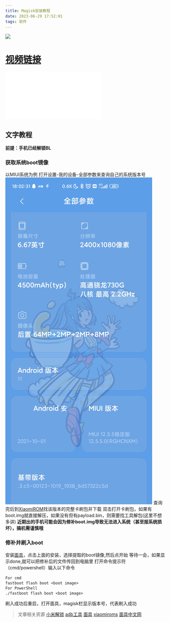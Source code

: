 ```yaml
---
title: Magisk安装教程
date: 2023-06-29 17:52:01
tags: 软件
---
```

![](/image/magisk/top.webp)
# [视频链接](https://www.bilibili.com/video/BV13B4y1x7rh)
<iframe src="//player.bilibili.com/player.html?aid=600285833&bvid=BV13B4y1x7rh&cid=756404306&page=1" scrolling="no" border="0" frameborder="no" framespacing="0" allowfullscreen="true"> </iframe>

## 文字教程
**前提：手机已经解锁BL**
### 获取系统boot镜像
以MIUI系统为例 打开设置-我的设备-全部参数来查询自己的系统版本号
![](/image/magisk/1.jpg) 
查询完后到[XiaomiROM](https://xiaomirom.com)找该版本的完整卡刷包并下载
双击打开卡刷包，如果有boot.img就直接解压，如果没有但有payload.bin，则需要找工具解包(这里不想多讲)
**近期出的手机可能会因为修补boot.img导致无法进入系统（甚至报系统损坏），搞机需谨慎哦**
### 修补并刷入boot
安装[面具](https://github.com/topjohnwu/magisk/releases)，点击上面的安装，选择提取的boot镜像,然后点开始
等待一会，如果显示done,就可以把修补后的文件传回到电脑里
打开命令提示符（cmd/powershell）输入以下命令
``` 
For cmd
fastboot flash boot <boot image>
For PowerShell
./fastboot flash boot <boot image>
```
刷入成功后重启，打开面具，magisk栏显示版本号，代表刷入成功
>文章相关资源
[小米解锁](https://www.miui.com/unlock/index.html) 
[​adb工​具](https://developer.android.google.cn/studio/releases/platform-tools) 
[面具](https://github.com/topjohnwu/Magisk/releases)
 [xiaomiroms](https://xiaomirom.com/) 
[面具中文网](https://magiskcn.com)